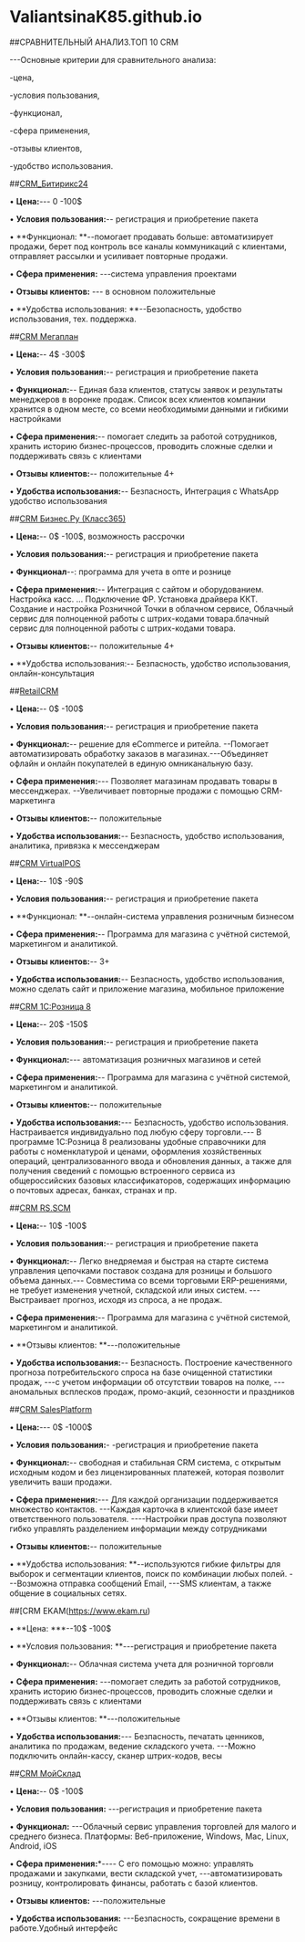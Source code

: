 # ValiantsinaK85.github.io

##СРАВНИТЕЛЬНЫЙ АНАЛИЗ.ТОП 10 CRM

---Основные критерии для сравнительного анализа:

-цена,

-условия пользования,

-функционал,

-сфера применения,

-отзывы клиентов,

-удобство использования.

##[CRM_Битирикс24](https://www.bitrix24.by )

• **Цена:**---  0 -100$

• **Условия пользования:**-- регистрация и приобретение пакета

• **Функционал: **--помогает продавать больше: автоматизирует продажи, берет под контроль все каналы коммуникаций с клиентами, отправляет рассылки и усиливает повторные продажи.

• **Сфера применения:** ---система управления проектами

• **Отзывы клиентов:** --- в основном положительные 

• **Удобства использования: **--Безопасность, удобство использования, тех. поддержка.

##[CRM Мегаплан](https://megaplan.by)

• **Цена:**-- 4$ -300$

• **Условия пользования:**-- регистрация и приобретение пакета

• **Функционал:**-- Единая база клиентов, статусы заявок и результаты менеджеров в воронке продаж.
Список всех клиентов компании хранится в одном месте, со всеми необходимыми данными и гибкими настройками

• **Сфера применения:**-- помогает следить за работой сотрудников, хранить историю бизнес-процессов, проводить сложные сделки и поддерживать связь с клиентами

• **Отзывы клиентов:**-- положительные 4+

• **Удобства использования:**-- Безпасность, Интеграция с WhatsApp
удобство использования

##[CRM Бизнес.Ру (Класс365)](https://online.business.ru)

• **Цена:**-- 0$ -100$, возможность рассрочки

• **Условия пользования:**-- регистрация и приобретение пакета

• **Функционал**--: программа для учета в опте и рознице

• **Сфера применения:**-- Интеграция с сайтом и оборудованием. Настройка касс. ... Подключение ФР. Установка драйвера ККТ. Создание и настройка Розничной Точки в облачном сервисе, Облачный сервис для полноценной работы с штрих-кодами товара.блачный сервис для полноценной работы с штрих-кодами товара.

• **Отзывы клиентов:**-- положительные 4+

• **Удобства использования:-- Безпасность, удобство использования, онлайн-консультация

##[RetailCRM](https://www.retailcrm.ru)

• **Цена:**-- 0$ -100$

• **Условия пользования:**-- регистрация и приобретение пакета

• **Функционал:**-- решение для eCommerce и ритейла. --Помогает автоматизировать обработку заказов в магазинах.---Объединяет офлайн и онлайн покупателей в единую омниканальную базу.

• **Сфера применения:**--- Позволяет магазинам продавать товары в мессенджерах. --Увеличивает повторные продажи с помощью CRM-маркетинга

• **Отзывы клиентов:**-- положительные

• **Удобства использования:**-- Безпасность, удобство использования, аналитика, привязка к мессенджерам

##[CRM VirtualPOS](https://virtualpos.ru/)

• **Цена:**-- 10$ -90$

• **Условия пользования:**-- регистрация и приобретение пакета

• **Функционал: **--онлайн-система управления розничным бизнесом

• **Сфера применения:**-- Программа для магазина с учётной системой, маркетингом и аналитикой.

• **Отзывы клиентов:**-- 3+

• **Удобства использования:**-- Безпасность, удобство использования, можно сделать сайт и приложение магазина, мобильное приложение

##[CRM 1С:Розница 8](https://torg.1c.ru)

• **Цена:**-- 20$ -150$

• **Условия пользования:**-- регистрация и приобретение пакета

• **Функционал:**--- автоматизация розничных магазинов и сетей

• **Сфера применения:**-- Программа для магазина с учётной системой, маркетингом и аналитикой.

• **Отзывы клиентов:**-- положительные

• **Удобства использования:**--- Безпасность, удобство использования. Настраивается индивидуально под любую сферу торговли.--- В программе 1С:Розница 8 реализованы удобные справочники для работы с номенклатурой и ценами, оформления хозяйственных операций, централизованного ввода и обновления данных, а также для получения сведений с помощью встроенного сервиса из общероссийских базовых классификаторов, содержащих информацию о почтовых адресах, банках, странах и пр.

##[CRM RS.SCM](https://retailscm.ru)

• **Цена:**-- 10$ -100$

• **Условия пользования:**-- регистрация и приобретение пакета

• **Функционал:**-- Легко внедряемая и быстрая на старте система управления цепочками поставок создана для розницы и большого объема данных.--- Совместима со всеми торговыми ERP-решениями, не требует изменения учетной, складской или иных систем. ---Выстраивает прогноз, исходя из спроса, а не продаж.

• **Сфера применения:**-- Программа для магазина с учётной системой, маркетингом и аналитикой.

• **Отзывы клиентов: **---положительные

• **Удобства использования:**-- Безпасность. Построение качественного прогноза потребительского спроса на базе очищенной статистики продаж, ---с учетом информации об отсутствии товаров на полке, ---аномальных всплесков продаж, промо-акций, сезонности и праздников 

##[CRM SalesPlatform](https://salesplatform.ru/)

• **Цена:**--- 0$ -1000$

• **Условия пользования:**- -регистрация и приобретение пакета

• **Функционал:**-- свободная и стабильная CRM система, с открытым исходным кодом и без лицензированных платежей, которая позволит увеличить ваши продажи.

• **Сфера применения:**--- Для каждой организации поддерживается множество контактов. ---Каждая карточка в клиентской базе имеет ответственного пользователя. ----Настройки прав доступа позволяют гибко управлять разделением информации между сотрудниками

• **Отзывы клиентов:**-- положительные

• **Удобства использования: **--используются гибкие фильтры для выборок и сегментации клиентов, поиск по комбинации любых полей. ---Возможна отправка сообщений Email, ---SMS клиентам, а также общение в социальных сетях.

##[CRM EKAM(https://www.ekam.ru)

• **Цена: ***--10$ -100$

• **Условия пользования: **---регистрация и приобретение пакета

• **Функционал:**-- Облачная система учета для розничной торговли

• **Сфера применения:** ---помогает следить за работой сотрудников, хранить историю бизнес-процессов, проводить сложные сделки и поддерживать связь с клиентами

• **Отзывы клиентов: **---положительные

• **Удобства использования:**--- Безпасность, печатать ценников, аналитика по продажам, ведение складского учета. ---Можно подключить онлайн-кассу, сканер штрих-кодов, весы

##[CRM МойСклад](https://crmindex.ru)

• **Цена:**-- 0$ -100$

• **Условия пользования:** ---регистрация и приобретение пакета

• **Функционал:** ---Облачный сервис управления торговлей для малого и среднего бизнеса. Платформы: Веб-приложение, Windows, Mac, Linux, Android, iOS

• **Сфера применения:***---- С его помощью можно: управлять продажами и закупками, вести складской учет, ---автоматизировать розницу, контролировать финансы, работать с базой клиентов.

• **Отзывы клиентов:** ---положительные

• **Удобства использования:** ---Безпасность, сокращение времени в работе.Удобный интерфейc

</html>

